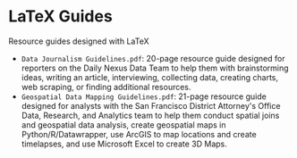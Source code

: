 # LaTeX Guides
Resource guides designed with LaTeX
- ``Data Journalism Guidelines.pdf``: 20-page resource guide designed for reporters on the Daily Nexus Data Team to help them with brainstorming ideas, writing an article, interviewing, collecting data, creating charts, web scraping, or finding additional resources.
- ``Geospatial Data Mapping Guidelines.pdf``: 21-page resource guide designed for analysts with the San Francisco District Attorney's Office Data, Research, and Analytics team to help them conduct spatial joins and geospatial data analysis, create geospatial maps in Python/R/Datawrapper, use ArcGIS to map locations and create timelapses, and use Microsoft Excel to create 3D Maps.
